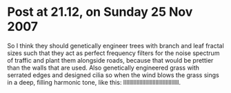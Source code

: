 # Post at 21.12, on Sunday 25 Nov 2007

So I think they should genetically engineer trees with branch and leaf fractal
sizes such that they act as perfect frequency filters for the noise spectrum
of traffic and plant them alongside roads, because that would be prettier than
the walls that are used. Also genetically engineered grass with serrated edges
and designed cilia so when the wind blows the grass sings in a deep, filling
harmonic tone, like this: llllllllllllllllllllllllllllllllllllll.
